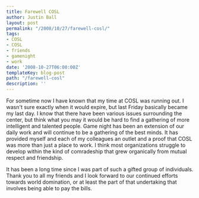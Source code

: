 ```yaml
---
title: Farewell COSL
author: Justin Ball
layout: post
permalink: "/2008/10/27/farewell-cosl/"
tags:
- COSL
- COSL
- friends
- gamenight
- work
date: '2008-10-27T06:00:00Z'
templateKey: blog-post
path: "/farewell-cosl"
description: ''
---
```


For sometime now I have known that my time at COSL was running out. I wasn't sure exactly when it would expire, but last Friday basically became my last day. I know that there have been various issues surrounding the center, but think what you may it would be hard to find a gathering of more intelligent and talented people. Game night has been an extension of our daily work and will continue to be a gathering of the best minds. It has provided myself and each of my colleagues an outlet and a proof that COSL was more than just a place to work. I think most organizations struggle to develop within the kind of comradeship that grew organically from mutual respect and friendship.

It has been a long time since I was part of such a gifted group of individuals. Thank you to all my friends and I look forward to our continued efforts towards world domination, or at least the part of that undertaking that involves being able to pay the bills.
